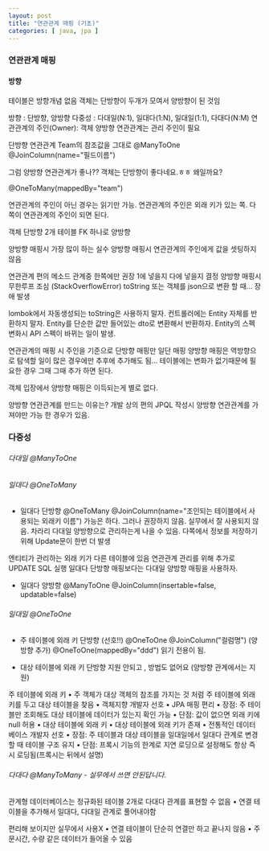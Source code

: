 ```yaml
---
layout: post
title: "연관관계 매핑 (기초)"
categories: [ java, jpa ]
---
```



### 연관관계 매핑


#### 방향
테이블은 방향개념 없음
객체는 단방향이 두개가 모여서 양방향이 된 것임 


방향 : 단방향, 양방향
다중성 : 다대일(N:1), 일대다(1:N), 일대일(1:1), 다대다(N:M)
연관관계의 주인(Owner): 객체 양방향 연관관계는 관리 주인이 필요

단방향 연관관계
Team의 참조값을 그대로 
@ManyToOne
@JoinColumn(name="필드이름")


그럼 양방향 연관관계가 좋나??
객체는 단방향이 좋다네요.ㅎㅎ 왜일까요?

@OneToMany(mappedBy="team")


연관관계의 주인이 아닌 경우는 읽기만 가능.
연관관계의 주인은 외래 키가 있는 쪽.
다 쪽이 연관관계의 주인이 되면 된다.



객체 단방향 2개
테이블 FK 하나로 양방향


양방향 매핑시 가장 많이 하는 실수
양방향 매핑시 연관관계의 주인에게 값을 셋팅하지 않음


연관관계 편의 메소드
관계중 한쪽에만 권장
1에 넣을지 다에 넣을지 결정
양방향 매핑시 무한루프 조심 (StackOverflowError)
toString 또는 객체를 json으로 변환 할 때... 장애 발생

lombok에서 자동생성되는 toString은 사용하지 말자.
컨트롤러에는 Entity 자체를 반환하지 말자. 
Entity를 단순한 값만 들어있는 dto로 변환해서 반환하자.
Entity의 스펙 변화시 API 스펙이 바뀌는 일이 발생.

연관관계의 매핑 시 주인을 기준으로 단방향 매핑만 일단 매핑
양방향 매핑은 역방향으로 탐색할 일이 많은 경우에만
추후에 추가해도 됨... 테이블에는 변화가 없기때문에 필요한 경우 그때 그때 추가 하면 된다.

객체 입장에서 양방향 매핑은 이득되는게 별로 없다.

양방향 연관관계를 만드는 이유는?
개발 상의 편의
JPQL 작성시 양방향 연관관계를 가져야만 가능 한 경우가 있음.


### 다중성

###### 다대일 @ManyToOne


###### 일대다 @OneToMany

- 일대다 단방향
@OneToMany
@JoinColumn(name="조인되는 테이블에서 사용되는 외래키 이름")
가능은 하다. 그러나 권장하지 않음. 실무에서 잘 사용되지 않음.
차라리 다대일 양방향으로 관리하는게 나을 수 있음.
다쪽에서 정보를 저장하기 위해 Update문이 한번 더 발생

엔티티가 관리하는 외래 키가 다른 테이블에 있음
연관관계 관리를 위해 추가로 UPDATE SQL 실행
일대다 단방향 매핑보다는 다대일 양방향 매핑을 사용하자.


- 일대다 양방향
@ManyToOne
@JoinColumn(insertable=false, updatable=false)


###### 일대일 @OneToOne
- 주 테이블에 외래 키 단방향 (선호!!)
@OneToOne 
@JoinColumn("컬럼명")
(양방향 추가)
@OneToOne(mappedBy="ddd") 읽기 전용이 됨.

- 대상 테이블에 외래 키 단방향
지원 안되고 , 방법도 없어요
(양방향 관계에서는 지원)


주 테이블에 외래 키
• 주 객체가 대상 객체의 참조를 가지는 것 처럼
주 테이블에 외래 키를 두고 대상 테이블을 찾음
• 객체지향 개발자 선호
• JPA 매핑 편리
• 장점: 주 테이블만 조회해도 대상 테이블에 데이터가 있는지 확인 가능
• 단점: 값이 없으면 외래 키에 null 허용
• 대상 테이블에 외래 키
• 대상 테이블에 외래 키가 존재
• 전통적인 데이터베이스 개발자 선호
• 장점: 주 테이블과 대상 테이블을 일대일에서 일대다 관계로 변경할 때 테이블 구조 유지
• 단점: 프록시 기능의 한계로 지연 로딩으로 설정해도 항상 즉시 로딩됨(프록시는 뒤에서 설명)


###### 다대다 @ManyToMany - 실무에서 쓰면 안된답니다.

관계형 데이터베이스는 정규화된 테이블 2개로 다대다 관계를
표현할 수 없음
• 연결 테이블을 추가해서 일대다, 다대일 관계로 풀어내야함  

편리해 보이지만 실무에서 사용X
• 연결 테이블이 단순히 연결만 하고 끝나지 않음
• 주문시간, 수량 같은 데이터가 들어올 수 있음